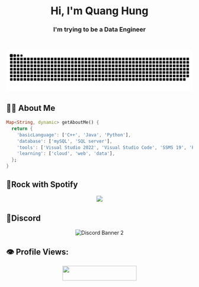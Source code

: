 <h1 align="center">Hi, I'm Quang Hung</h1>
<h3 align="center">I'm trying to be a Data Engineer</h3>
<br/>
<!-- <p align="center">
     <a href="https://www.linkedin.com/in/Tuanpluss02/"><img src="https://readme-typing-svg.herokuapp.com?font=Fira+Code&size=17&pause=1000&color=8E1AF7F7&width=435&lines=Software+and+cathedrals+are+much+the+same;First+we+build+them%2C+then+we+pray" alt="Typing SVG" /></a>
 </p> -->

<p align="center">
    <img src="https://github.com/Tuanpluss02/Tuanpluss02/blob/output/github-contribution-grid-snake-dark.svg">
</p>

## 🙋‍♂️ About Me
```Dart
Map<String, dynamic> getAboutMe() {
  return {
    'basicLanguage': ['C++', 'Java', 'Python'],
    'database': ['mySQL', 'SQL server'],
    'tools': ['Visual Studio 2022', 'Visual Studio Code', 'SSMS 19', 'Power Bi'],
    'learning': ['cloud', 'web', 'data'],
  };
}
```

<!-- ## 🚀 Languages and Tools:

<p align="center">
  <a href="https://stormx.software">
    <img src="https://skillicons.dev/icons?i=flutter,dart,kotlin,vue,python,c,cpp,mongodb,fastapi,firebase,docker,vscode,postgres,postman,matlab,linux&perline=10" />
  </a>
</p>
 -->

<!--
## 🔥My Github Streak
<p align="center">
    <a href="https://github.com/nhoklove059/github-readme-streak-stats">
        <img title="🔥 Get streak stats for your profile at git.io/streak-stats" alt="Tuan Plus's streak" src="https://github-readme-streak-stats.herokuapp.com/?user=Tuanpluss02&theme=black-ice&hide_border=true&stroke=0000&background=060A0CD0"/>
    </a>
</p>

## 📊 My Github Stats

<br/> -->
<!--
<p align="center">
<img src="https://github.com/nhoklove059/github-stats./blob/master/generated/overview.svg#gh-dark-mode-only">
<img src="https://github.com/nhoklove059/github-stats./blob/master/generated/languages.svg#gh-dark-mode-only">
</p>
<br/> -->


 ## 🎵Rock with Spotify

<p align="center">
<img src="https://open.spotify.com/album/72UmHMO7Ub30Iiq0EhmOfE">
</p>


## 📢Discord

<p align="center">
<!--      https://discord.com/channels/486784307273138207 -->
<img src="https://discord.com/channels/486784307273138207/widget.png?style=banner2" alt="Discord Banner 2"/>
</p>



## 👁️ Profile Views:
<!---
<p align="center">
     <a href="https://www.linkedin.com/in/tuanpluss02/" target="blank"><img align="center" src="https://skillicons.dev/icons?i=linkedin" alt="tuanpluss02" /></a>&nbsp;&nbsp;
<a href="https://stackoverflow.com/users/15892425/tuan-plus" target="blank"><img align="center" src="https://skillicons.dev/icons?i=stackoverflow" alt="15892425" /></a>&nbsp;&nbsp;
<a href="https://twitter.com/TunPlus3" target="blank"><img align="center" src="https://skillicons.dev/icons?i=twitter" alt="TunPlus3" /></a>&nbsp;&nbsp;
<a href="https://www.facebook.com/tuanpluss02/" target="blank"><img align="center" src="https://raw.githubusercontent.com/rahuldkjain/github-profile-readme-generator/master/src/images/icons/Social/facebook.svg" alt="TuanDo" height="50" width="50"  /></a>&nbsp;&nbsp;
<a href="https://www.instagram.com/tuanpluss02/" target="blank"><img align="center" src="https://skillicons.dev/icons?i=instagram" alt="tuanpluss02" /></a>
</p>
--->


<p align="center">
<img src="https://komarev.com/ghpvc/?username=nhoklove059&style=flat&color=blueviolet" width="200" height="40">
</p>


<!---
Tuanpluss02/Tuanpluss02 is a ✨ special ✨ repository because its `README.md` (this file) appears on your GitHub profile.
You can click the Preview link to take a look at your changes.
--->
